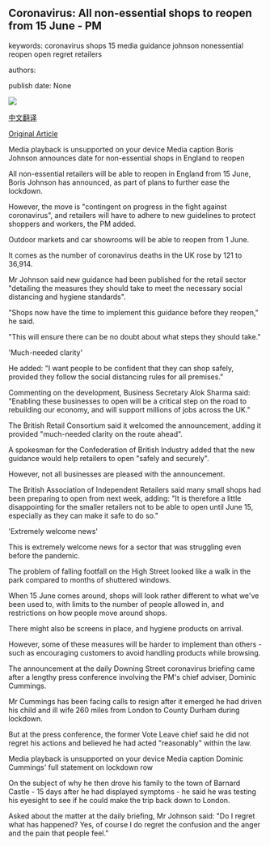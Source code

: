 ## Coronavirus: All non-essential shops to reopen from 15 June - PM

keywords: coronavirus shops 15 media guidance johnson nonessential reopen open regret retailers

authors: 

publish date: None

![](https://ichef.bbci.co.uk/images/ic/1024x576/p08f4q23.jpg)

[中文翻译](Coronavirus%3A%20All%20non-essential%20shops%20to%20reopen%20from%2015%20June%20-%20PM_zh.md)

[Original Article](https://www.bbc.com/news/uk-52801727)

Media playback is unsupported on your device Media caption Boris Johnson announces date for non-essential shops in England to reopen

All non-essential retailers will be able to reopen in England from 15 June, Boris Johnson has announced, as part of plans to further ease the lockdown.

However, the move is "contingent on progress in the fight against coronavirus", and retailers will have to adhere to new guidelines to protect shoppers and workers, the PM added.

Outdoor markets and car showrooms will be able to reopen from 1 June.

It comes as the number of coronavirus deaths in the UK rose by 121 to 36,914.

Mr Johnson said new guidance had been published for the retail sector "detailing the measures they should take to meet the necessary social distancing and hygiene standards".

"Shops now have the time to implement this guidance before they reopen," he said.

"This will ensure there can be no doubt about what steps they should take."

'Much-needed clarity'

He added: "I want people to be confident that they can shop safely, provided they follow the social distancing rules for all premises."

Commenting on the development, Business Secretary Alok Sharma said: "Enabling these businesses to open will be a critical step on the road to rebuilding our economy, and will support millions of jobs across the UK."

The British Retail Consortium said it welcomed the announcement, adding it provided "much-needed clarity on the route ahead".

A spokesman for the Confederation of British Industry added that the new guidance would help retailers to open "safely and securely".

However, not all businesses are pleased with the announcement.

The British Association of Independent Retailers said many small shops had been preparing to open from next week, adding: "It is therefore a little disappointing for the smaller retailers not to be able to open until June 15, especially as they can make it safe to do so."

'Extremely welcome news'

This is extremely welcome news for a sector that was struggling even before the pandemic.

The problem of falling footfall on the High Street looked like a walk in the park compared to months of shuttered windows.

When 15 June comes around, shops will look rather different to what we've been used to, with limits to the number of people allowed in, and restrictions on how people move around shops.

There might also be screens in place, and hygiene products on arrival.

However, some of these measures will be harder to implement than others - such as encouraging customers to avoid handling products while browsing.

The announcement at the daily Downing Street coronavirus briefing came after a lengthy press conference involving the PM's chief adviser, Dominic Cummings.

Mr Cummings has been facing calls to resign after it emerged he had driven his child and ill wife 260 miles from London to County Durham during lockdown.

But at the press conference, the former Vote Leave chief said he did not regret his actions and believed he had acted "reasonably" within the law.

Media playback is unsupported on your device Media caption Dominic Cummings' full statement on lockdown row

On the subject of why he then drove his family to the town of Barnard Castle - 15 days after he had displayed symptoms - he said he was testing his eyesight to see if he could make the trip back down to London.

Asked about the matter at the daily briefing, Mr Johnson said: "Do I regret what has happened? Yes, of course I do regret the confusion and the anger and the pain that people feel."